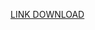 [LINK DOWNLOAD](https://drive.google.com/drive/folders/1iqF4mrmrS16ZuaegngImePnLZ7WdcaUV?usp=sharing)